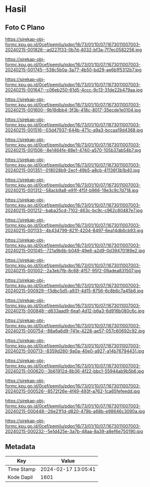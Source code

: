 # Hasil

## Foto C Plano

https://sirekap-obj-formc.kpu.go.id/0cef/pemilu/pdpr/16/73/01/10/07/1673011007003-20240215-001826--ad227f33-0b7d-4032-bf3a-7f7ec0582256.jpg

https://sirekap-obj-formc.kpu.go.id/0cef/pemilu/pdpr/16/73/01/10/07/1673011007003-20240215-001745--538c5b0a-3a77-4b50-bd29-ae6b1f5312b7.jpg

https://sirekap-obj-formc.kpu.go.id/0cef/pemilu/pdpr/16/73/01/10/07/1673011007003-20240215-001647--c06eb250-61d5-4ccc-9c13-31de22b479aa.jpg

https://sirekap-obj-formc.kpu.go.id/0cef/pemilu/pdpr/16/73/01/10/07/1673011007003-20240215-001600--9b19dbb4-3f3b-418c-8017-35ecde1e0104.jpg

https://sirekap-obj-formc.kpu.go.id/0cef/pemilu/pdpr/16/73/01/10/07/1673011007003-20240215-001516--03d47937-644b-471c-a9a3-bccaa19d4368.jpg

https://sirekap-obj-formc.kpu.go.id/0cef/pemilu/pdpr/16/73/01/10/07/1673011007003-20240215-001506--8e1464fe-88e1-4740-a570-105b37ab54b7.jpg

https://sirekap-obj-formc.kpu.go.id/0cef/pemilu/pdpr/16/73/01/10/07/1673011007003-20240215-001351--018028b9-2ecf-49b5-a8cb-41136f3b1b40.jpg

https://sirekap-obj-formc.kpu.go.id/0cef/pemilu/pdpr/16/73/01/10/07/1673011007003-20240215-001312--58acb9a8-e91f-4f5f-b966-19e3c9c7d718.jpg

https://sirekap-obj-formc.kpu.go.id/0cef/pemilu/pdpr/16/73/01/10/07/1673011007003-20240215-001212--baba25cd-7102-463c-bc9c-c962c80487e7.jpg

https://sirekap-obj-formc.kpu.go.id/0cef/pemilu/pdpr/16/73/01/10/07/1673011007003-20240215-001133--4b434799-821f-4204-8497-6ea14db6cb93.jpg

https://sirekap-obj-formc.kpu.go.id/0cef/pemilu/pdpr/16/73/01/10/07/1673011007003-20240215-001045--721a9b6b-b049-49e6-a2d9-0d39470189e2.jpg

https://sirekap-obj-formc.kpu.go.id/0cef/pemilu/pdpr/16/73/01/10/07/1673011007003-20240215-001002--2a3eb7fb-8c68-4f57-95f2-09adea831507.jpg

https://sirekap-obj-formc.kpu.go.id/0cef/pemilu/pdpr/16/73/01/10/07/1673011007003-20240215-000929--f3dbc5d5-a931-4d15-8756-6c8b6c7a45b6.jpg

https://sirekap-obj-formc.kpu.go.id/0cef/pemilu/pdpr/16/73/01/10/07/1673011007003-20240215-000848--d833aad9-6eaf-4d12-b6a3-6d916b080c6c.jpg

https://sirekap-obj-formc.kpu.go.id/0cef/pemilu/pdpr/16/73/01/10/07/1673011007003-20240215-000754--88a6a6d9-741e-4228-ae57-057c60692c92.jpg

https://sirekap-obj-formc.kpu.go.id/0cef/pemilu/pdpr/16/73/01/10/07/1673011007003-20240215-000713--8359d280-9a0a-40e0-a927-a14b76794431.jpg

https://sirekap-obj-formc.kpu.go.id/0cef/pemilu/pdpr/16/73/01/10/07/1673011007003-20240215-000620--3b61912d-8b36-4f22-bbc1-55944ab9b5b6.jpg

https://sirekap-obj-formc.kpu.go.id/0cef/pemilu/pdpr/16/73/01/10/07/1673011007003-20240215-000526--8572f26e-4f49-493f-a762-1ca65fefeedd.jpg

https://sirekap-obj-formc.kpu.go.id/0cef/pemilu/pdpr/16/73/01/10/07/1673011007003-20240215-000448--26e21f1d-d820-479b-a68b-e98646c3090a.jpg

https://sirekap-obj-formc.kpu.go.id/0cef/pemilu/pdpr/16/73/01/10/07/1673011007003-20240215-000232--5e1d425e-3a7b-48aa-8a39-a8ef6e750190.jpg


## Metadata

| Key        | Value               |
| ---------- | ------------------- |
| Time Stamp | 2024-02-17 13:05:41 |
| Kode Dapil | 1601                |



